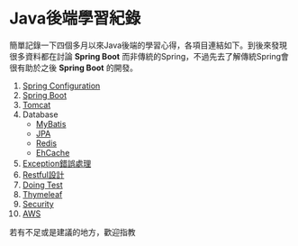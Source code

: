 # Java後端學習紀錄

簡單記錄一下四個多月以來Java後端的學習心得，各項目連結如下。到後來發現很多資料都在討論 **Spring Boot** 而非傳統的Spring，不過先去了解傳統Spring會很有助於之後 **Spring Boot** 的開發。

1. [Spring Configuration]()
2. [Spring Boot]()
3. [Tomcat]()
4. Database
	* [MyBatis]()
	* [JPA]()
	* [Redis]()
	* [EhCache]()
5. [Exception錯誤處理]()
6. [Restful設計]()
7. [Doing Test]()
8. [Thymeleaf]()
9. [Security]()
10. [AWS]()

若有不足或是建議的地方，歡迎指教
